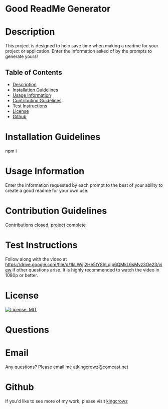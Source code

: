 # Good ReadMe Generator
      
# Description
This project is designed to help save time when making a readme for your project or application.  Enter the information asked of by the prompts to generate yours!


## Table of Contents
* [Description](#Description)
* [Installation Guidelines](#Installation-Guidelines)
* [Usage Information](#Usage-Information)
* [Contribution Guidelines](#Contribution-Guidelines)
* [Test Instructions](#Test-Instructions)
* [License](#License)
* [Github](#Github)

      
# Installation Guidelines
npm i

      
# Usage Information
Enter the information requested by each prompt to the best of your ability to create a good readme for your own use.

      
# Contribution Guidelines
Contributions closed, project complete

      
# Test Instructions
Follow along with the video at https://drive.google.com/file/d/1kLWgi2He5tY8hLqip6QMkL6sMvz3Oe23/view if other questions arise.
It is highly recommended to watch the video in 1080p or better.
      


# License
[![License: MIT](https://img.shields.io/badge/License-MIT-yellow.svg)](https://opensource.org/licenses/MIT)
# Questions

# Email
Any questions? Please email me at[kingcrowz@comcast.net](mailto:kingcrowz@comcast.net)

# Github
If you'd like to see more of my work, please visit [kingcrowz](https://github.com/kingcrowz)
